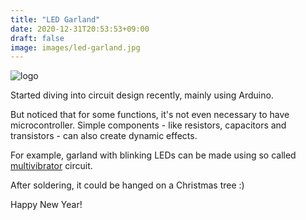 ```yaml
---
title: "LED Garland"
date: 2020-12-31T20:53:53+09:00
draft: false
image: images/led-garland.jpg
---
```


![logo](/images/led-garland.jpg)

Started diving into circuit design recently, mainly using Arduino.

But noticed that for some functions, it's not even necessary to have microcontroller.
Simple components - like resistors, capacitors and transistors -
can also create dynamic effects.

For example, garland with blinking LEDs can be made using so called
[multivibrator](https://en.wikipedia.org/wiki/Multivibrator) circuit.

After soldering, it could be hanged on a Christmas tree :)

Happy New Year!
